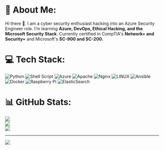 # 💫 About Me:
Hi there 👋. I am a cyber security enthusiast hacking into an Azure Security Engineer role. I’m learning **Azure, DevOps, Ethical Hacking, and the Microsoft Security Stack**. Currently certified in CompTIA's **Network+ and Security+** and Microsoft's **SC-900 and SC-200.**


# 💻 Tech Stack:
![Python](https://img.shields.io/badge/python-3670A0?style=plastic&logo=python&logoColor=ffdd54) ![Shell Script](https://img.shields.io/badge/shell_script-%23121011.svg?style=plastic&logo=gnu-bash&logoColor=white) ![Azure](https://img.shields.io/badge/azure-%230072C6.svg?style=plastic&logo=azure-devops&logoColor=white) ![Apache](https://img.shields.io/badge/apache-%23D42029.svg?style=plastic&logo=apache&logoColor=white) ![Nginx](https://img.shields.io/badge/nginx-%23009639.svg?style=plastic&logo=nginx&logoColor=white) ![LINUX](https://img.shields.io/badge/Linux-FCC624?style=plastic&logo=linux&logoColor=black) ![Ansible](https://img.shields.io/badge/ansible-%231A1918.svg?style=plastic&logo=ansible&logoColor=white) ![Docker](https://img.shields.io/badge/docker-%230db7ed.svg?style=plastic&logo=docker&logoColor=white) ![Raspberry Pi](https://img.shields.io/badge/-RaspberryPi-C51A4A?style=plastic&logo=Raspberry-Pi) ![ElasticSearch](https://img.shields.io/badge/-ElasticSearch-005571?style=plastic&logo=elasticsearch)
# 📊 GitHub Stats:
![](https://github-readme-stats.vercel.app/api?username=imnhema&theme=radical&hide_border=false&include_all_commits=false&count_private=false)<br/>
![](https://github-readme-streak-stats.herokuapp.com/?user=imnhema&theme=radical&hide_border=false)<br/>
![](https://github-readme-stats.vercel.app/api/top-langs/?username=imnhema&theme=radical&hide_border=false&include_all_commits=false&count_private=false&layout=compact)





---
[![](https://visitcount.itsvg.in/api?id=imnhema&icon=0&color=0)](https://visitcount.itsvg.in)

